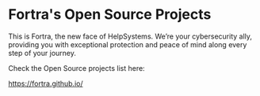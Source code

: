 # Fortra's Open Source Projects

This is Fortra, the new face of HelpSystems. We’re your cybersecurity ally, providing you with exceptional protection and peace of mind along every step of your journey. 

Check the Open Source projects list here:

https://fortra.github.io/
